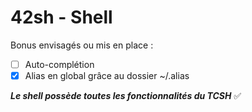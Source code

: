 # 42sh - Shell

Bonus envisagés ou mis en place :

- [ ] Auto-complétion
- [x] Alias en global grâce au dossier ~/.alias

***Le shell possède toutes les fonctionnalités du TCSH*** ✅ 
